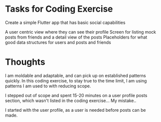 # Tasks for Coding Exercise

Create a simple Flutter app that has basic social capabilities

A user centric view where they can see their profile
Screen for listing mock posts from friends and a detail view of the posts
Placeholders for what good data structures for users and posts and friends

# Thoughts

I am moldable and adaptable, and can pick up on established patterns quickly. In this coding exercise, to stay true to the time limit, I am using patterns I am used to with reducing scope.

I stepped out of scope and spent 15-20 minutes on a user profile posts section, which wasn't listed in the coding exercise... My mistake..

I started with the user profile, as a user is needed before posts can be made.
